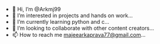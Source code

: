 - 👋 Hi, I’m @Arkmj99
- 👀 I’m interested in projects and hands on work...
- 🌱 I’m currently learning python and c...
- 💞️ I’m looking to collaborate with other content creators...
- 📫 How to reach me majeearkaprava77@gmail.com...

<!---
Arkmj99/Arkmj99 is a ✨ special ✨ repository because its `README.md` (this file) appears on your GitHub profile.
You can click the Preview link to take a look at your changes.
--->
